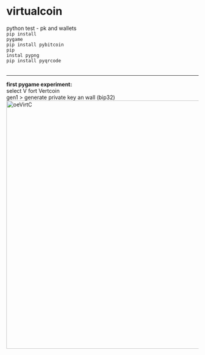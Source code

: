 # virtualcoin
python test - pk and wallets<br />
<code>pip install pygame</code><br />
<code>pip install pybitcoin</code><br />
<code>pip instal pypng</code><br />
<code>pip install pyqrcode</code><br />
<br />
<hr />
<b>first pygame experiment:</b><br />
select V fort Vertcoin<br />
gen1 > generate private key an wall (bip32)<br />
<img src="https://raw.githubusercontent.com/octopusengine/virtualcoin/master/images/virtcoin02.png" alt="oeVirtC" width="650">


<br />
